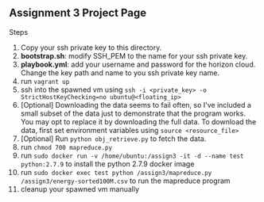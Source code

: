 ## Assignment 3 Project Page

Steps
1. Copy your ssh private key to this directory.<br>
2. **bootstrap.sh**: modify SSH_PEM to the name for your ssh private key.<br>
3. **playbook.yml**: add your username and password for the horizon cloud. Change the key path and name to you ssh private key name.<br>
4. run `vagrant up`<br>
5. ssh into the spawned vm using `ssh -i <private_key> -o StrictHostKeyChecking=no ubuntu@<floating_ip>`<br>
6. [Optional] Downloading the data seems to fail often, so I've included a small subset of the data just to demonstrate that the program works. You may opt to replace it by downloading the full data. To download the data, first set environment variables using `source <resource_file>`<br>
7. [Optional] Run `python obj_retrieve.py` to fetch the data.<br>
8. run `chmod 700 mapreduce.py`<br>
9. run `sudo docker run -v /home/ubuntu:/assign3 -it -d --name test python:2.7.9` to install the python 2.7.9 docker image<br>
10. run `sudo docker exec test python /assign3/mapreduce.py /assign3/energy-sorted100M.csv` to run the mapreduce program<br>
11. cleanup your spawned vm manually<br>
